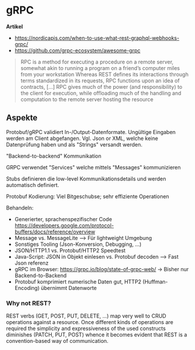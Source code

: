 # gRPC

**Artikel**

 - https://nordicapis.com/when-to-use-what-rest-graphql-webhooks-grpc/
 - https://github.com/grpc-ecosystem/awesome-grpc

> RPC is a method for executing a procedure on a remote server, somewhat akin to running a program on a friend’s computer miles from your workstation
> Whereas REST defines its interactions through terms standardized in its requests, RPC functions upon an idea of contracts, [...]
> RPC gives much of the power (and responsibility) to the client for execution, while offloading much of the handling and computation to the remote server hosting the resource

## Aspekte

Protobuf/gRPC validiert In-/Output-Datenformate. Ungültige Eingaben werden am Client abgefangen.
Vgl. Json or XML, welche keine Datenprüfung haben und als "Strings" versandt werden.

"Backend-to-backend" Kommunikation

GRPC verwendet "Services" welche mittels "Messages" kommunizieren

Stubs definieren die low-level Kommunikationsdetails und werden automatisch definiert.

Protobuf Kodierung: Viel Bitgeschubse; sehr effiziente Operationen

Behandeln:

- Generierter, sprachenspezifischer Code https://developers.google.com/protocol-buffers/docs/reference/overview
- Message vs. MessageLite --> Für lightweight Umgebung
- Sonstiges Tooling (Json-Konversion, Debugging, ...)
- JSON/HTTP1.1 vs. Protobuf/HTTP2 Speedtest
- Java-Script: JSON in Objekt einlesen vs. Protobuf decoden --> Fast Json referenz
- gRPC im Browser: https://grpc.io/blog/state-of-grpc-web/ -> Bisher nur Backend-to-Backend
- Protobuf komprimiert numerische Daten gut, HTTP2 (Huffman-Encoding) übernimmt Datenworte

### Why not REST?

REST verbs (GET, POST, PUT, DELETE, ...) map very well to CRUD operations against a resource. Once different kinds
of operations are required the simplicity and expressiveness of the used constructs diminishes (PATCH, PUT, POST) whence
it becomes evident that REST is a convention-based way of communication.
